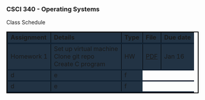 <style>
table {
  border: 2px solid #000;
}
tr {
    border-bottom: 3px solid #123;
    background: #234
}
tr:first-child {
    border-bottom: 4px solid #123;
    font-weight:bold;
}
td {
  border-left: 1px solid #000;
}

</style>

### CSCI 340 - Operating Systems

Class Schedule


<table>
  <tr>
    <td>Assignment</td>
    <td>Details</td>
    <td>Type</td>
    <td>File</td>
    <td>Due date</td>
  </tr>
  <tr>
    <td>Homework 1</td>
    <td>Set up virtual machine<br/>Clone git repo<br/>Create C program</td>
    <td>HW</td>
    <td><a href="./Homework/Homework-1.pdf">PDF</a></td>
    <td>Jan 16</td>
  </tr>
  <tr>
    <td>d</td>
    <td>e</td>
    <td>f</td>
  </tr>
  <tr>
    <td>d</td>
    <td>e</td>
    <td>f</td>
  </tr>
</table>


